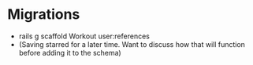 # Migrations

- rails g scaffold Workout user:references 
- (Saving starred for a later time. Want to discuss how that will function before adding it to the schema)